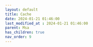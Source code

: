```yaml
---
layout: default
title: Cache
date: 2024-01-21 01:46:00
last_modified_at : 2024-01-21 01:46:00
parent: Msa
has_children: true
nav_order: 9
---
```


